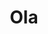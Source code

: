 ---
title: Ola
date: 
draft: false

# descripcion
description : Aros colgantes en plata 925 y nácar.

materials: Plata 925

color: 

dimensions: Largo 3,50 cm

code: 01-01-1039

type: "Aros"

categories: []

price: $10.550,00

price_eftvo: $8.970,00

# Images
# first image will be shown in the product page
images:
  # - image: "images/path_to_image"
  # La ubicacion de las imagenes es imagenes/Aros/Aros.Colgantes/01-01-1039-ola
  - image: "./images/aros/colgantes/01-01-1039-ola_a.jpg"
  - image: "./images/aros/colgantes/01-01-1039-ola_b.jpg"
---